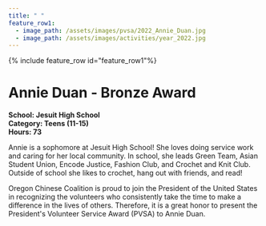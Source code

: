 ```yaml
---
title: " "
feature_row1:
  - image_path: /assets/images/pvsa/2022_Annie_Duan.jpg
  - image_path: /assets/images/activities/year_2022.jpg
---
```


{% include feature_row id="feature_row1"%}

# Annie Duan - Bronze Award

**School: Jesuit High School**  
**Category: Teens (11-15)**  
**Hours: 73**  

Annie is a sophomore at Jesuit High School! She loves doing service work and caring for her local community. In school, she leads Green Team, Asian Student Union, Encode Justice, Fashion Club, and Crochet and Knit Club. Outside of school she likes to crochet, hang out with friends, and read!

Oregon Chinese Coalition is proud to join the President of the United States in recognizing the volunteers who consistently take the time to make a difference in the lives of others. Therefore, it is a great honor to present the President's Volunteer Service Award (PVSA) to Annie Duan.
